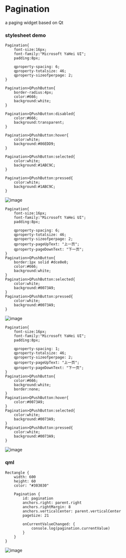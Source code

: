 # Pagination
 a paging widget based on Qt

### stylesheet demo
```
Pagination{
	font-size:16px;
	font-family:"Microsoft YaHei UI";
	padding:8px;

	qproperty-spacing: 6;
	qproperty-totalsize: 46;
	qproperty-sizeofperpage: 2;
}

Pagination>QPushButton{
	border-radius:4px;
	color:#666;
	background:white;
}

Pagination>QPushButton:disabled{
	color:#666;
	background:transparent;
}

Pagination>QPushButton:hover{
	color:white;
	background:#86EDD9;
}

Pagination>QPushButton:selected{
	color:white;
	background:#1ABC9C;
}

Pagination>QPushButton:pressed{
	color:white;
	background:#1ABC9C;
}
```
![image](https://github.com/daonvshu/Pagination/blob/rewrite/screenshot/p1.gif?raw=true)

```
Pagination{
	font-size:16px;
	font-family:"Microsoft YaHei UI";
	padding:8px;

	qproperty-spacing: 6;
	qproperty-totalsize: 46;
	qproperty-sizeofperpage: 2;
	qproperty-pageUpText: "上一页";
	qproperty-pageDownText: "下一页";
}
Pagination>QPushButton{
	border:1px solid #dce0e0;
	color:#666;
	background:white;
}
Pagination>QPushButton:selected{
	color:white;
	background:#0073A9;
}
Pagination>QPushButton:pressed{
	color:white;
	background:#0073A9;
}
```
![image](https://github.com/daonvshu/Pagination/blob/rewrite/screenshot/p2.gif?raw=true)

```
Pagination{
	font-size:16px;
	font-family:"Microsoft YaHei UI";
	padding:8px;

	qproperty-spacing: 1;
	qproperty-totalsize: 46;
	qproperty-sizeofperpage: 2;
	qproperty-pageUpText: "上一页";
	qproperty-pageDownText: "下一页";
}
Pagination>QPushButton{
	color:#666;
	background:white;
	border:none;
}
Pagination>QPushButton:hover{
	color:#0073A9;
}
Pagination>QPushButton:selected{
	color:white;
	background:#0073A9;
}
Pagination>QPushButton:pressed{
	color:white;
	background:#0073A9;
}
```
![image](https://github.com/daonvshu/Pagination/blob/rewrite/screenshot/p3.gif?raw=true)

### qml
```
Rectangle {
	width: 600
	height: 60
	color: "#303030"

	Pagination {
		id: pagination
		anchors.right: parent.right
		anchors.rightMargin: 8
		anchors.verticalCenter: parent.verticalCenter
		pageSize: 21

		onCurrentValueChanged: {
			console.log(pagination.currentValue)
		}
	}
}
```
![image](https://github.com/daonvshu/Pagination/blob/rewrite/screenshot/demo2.png?raw=true)